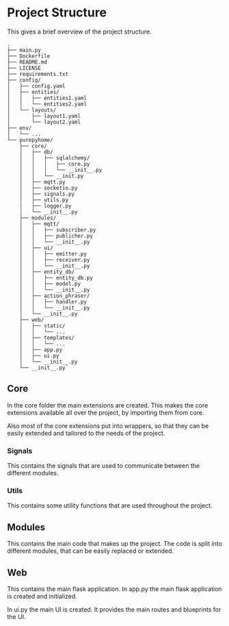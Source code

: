 
# Project Structure
This gives a brief overview of the project structure.


```plaintext
.
├── main.py
├── Dockerfile
├── README.md
├── LICENSE
├── requirements.txt
├── config/
│   ├── config.yaml
│   ├── entities/
│   │   ├── entities1.yaml
│   │   └── entities2.yaml
│   └── layouts/
│       ├── layout1.yaml
│       └── layout2.yaml
├── env/
│   └── ...
└── purepyhome/
    ├── core/
    │   ├── db/
    │   │   ├── sqlalchemy/
    │   │   │   ├── core.py
    │   │   │   └── __init__.py
    │   │   └── __init.py
    │   ├── mqtt.py
    │   ├── socketio.py
    │   ├── signals.py
    │   ├── utils.py
    |   ├── logger.py
    │   └── __init__.py
    ├── modules/
    │   ├── mqtt/
    │   │   ├── subscriber.py
    │   │   ├── publicher.py
    │   │   └── __init__.py
    │   ├── ui/
    │   │   ├── emitter.py
    │   │   ├── receiver.py
    │   │   └── __init__.py
    │   ├── entity_db/
    │   │   ├── entity_db.py
    │   │   ├── model.py
    │   │   └── __init__.py
    │   ├── action_phraser/
    │   │   ├── handler.py
    │   │   └── __init__.py
    │   └── __init__.py
    ├── web/
    │   ├── static/
    │   │   └── ...
    │   ├── templates/
    │   │   └── ...
    │   ├── app.py
    │   ├── ui.py
    │   └── __init__.py
    └── __init__.py`
```

## Core
In the core folder the main extensions are created. This makes the core extensions available all over the project, by importing them from core. 

Also most of the core extensions put into wrappers, so that they can be easily extended and tailored to the needs of the project.

### Signals
This contains the signals that are used to communicate between the different modules.

### Utils
This contains some utility functions that are used throughout the project.

## Modules
This contains the main code that makes up the project. The code is split into different modules, that can be easily replaced or extended.

## Web
This contains the main flask application. 
In app.py the main flask application is created and initialized.

In ui.py the main UI is created. It provides the main routes and blueprints for the UI.